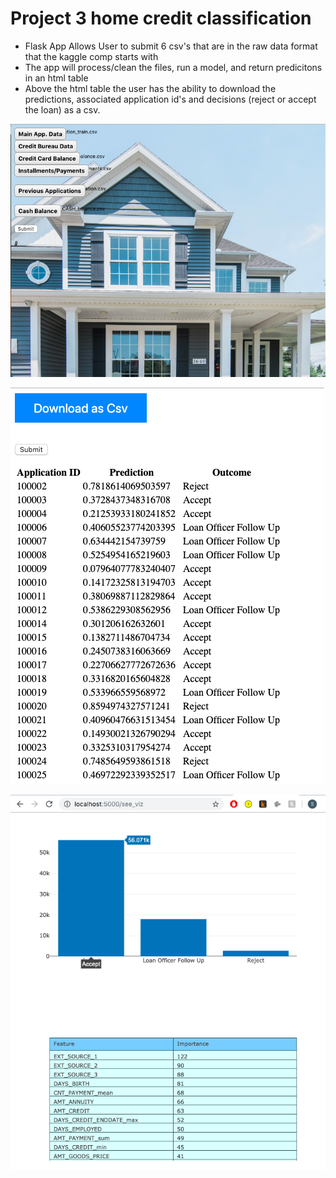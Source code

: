 # Project 3 home credit classification

* Flask App Allows User to submit 6 csv's that are in the raw data format that the kaggle comp starts with
* The app will process/clean the files, run a model, and return predicitons in an html table
* Above the html table the user has the ability to download the predictions, associated application id's and decisions (reject or accept the loan) as a csv.

![App Home Page](https://github.com/sethweiland/Home-Credit-Loan-Default-Classification/blob/master/Screen%20Shot%202019-09-26%20at%2012.28.29%20PM.png)

![Predictions/Decisions Page](https://github.com/sethweiland/Home-Credit-Loan-Default-Classification/blob/master/Screen%20Shot%202019-09-26%20at%2012.28.41%20PM.png)

![Loan Officer Dashboard with Feature Importance and Number of Accepted, Loan officer follow up, and reject](https://github.com/sethweiland/Home-Credit-Loan-Default-Classification/blob/master/Screen%20Shot%202019-09-26%20at%2012.28.59%20PM.png)


